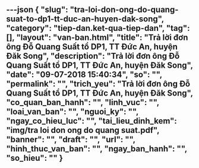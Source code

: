 ---json
{
    "slug": "tra-loi-don-ong-do-quang-suat-to-dp1-tt-duc-an-huyen-dak-song",
    "category": "tiep-dan.ket-qua-tiep-dan",
    "tag": [],
    "layout": "van-ban.html",
    "title": "Trả lời đơn ông Đỗ Quang Suất tổ DP1, TT Đức An, huyện Đăk Song",
    "description": "Trả lời đơn ông Đỗ Quang Suất tổ DP1, TT Đức An, huyện Đăk Song",
    "date": "09-07-2018 15:40:34",
    "so": "",
    "permalink": "",
    "trich_yeu": "Trả lời đơn ông Đỗ Quang Suất tổ DP1, TT Đức An, huyện Đăk Song",
    "co_quan_ban_hanh": "",
    "linh_vuc": "",
    "loai_van_ban": "",
    "nguoi_ky": "",
    "ngay_co_hieu_luc": "",
    "tai_lieu_dinh_kem": "img/tra loi don ong do quang suat.pdf",
    "banner": "",
    "draft": "",
    "url": "",
    "hinh_thuc_van_ban": "",
    "ngay_ban_hanh": "",
    "so_hieu": ""
}
---
